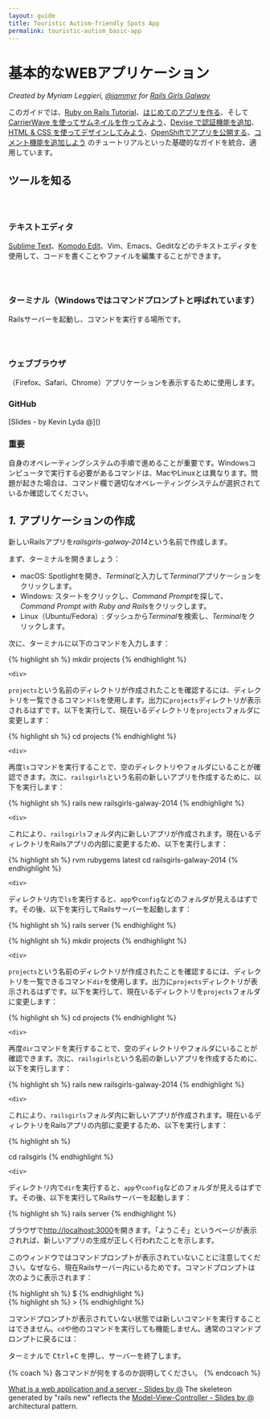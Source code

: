 ```yaml
---
layout: guide
title: Touristic Autism-friendly Spots App
permalink: touristic-autism_basic-app
---
```


# 基本的なWEBアプリケーション

*Created by Myriam Leggieri, [@iammyr](https://twitter.com/iammyr)*
*for [Rails Girls Galway](https://github.com/RailsGirlsGalway)*

このガイドでは、[Ruby on Rails Tutorial](https://www.railstutorial.org/book)、[はじめてのアプリを作る](/app)、そして [CarrierWave を使ってサムネイルを作ってみよう](/thumbnails)、[Devise で認証機能を追加](/devise)、[HTML & CSS を使ってデザインしてみよう](/design)、[OpenShiftでアプリを公開する](/openshift)、[コメント機能を追加しよう](/commenting) のチュートリアルといった基礎的なガイドを統合、適用しています。


## ツールを知る

<div class="indent" markdown="1">

<h3><i class="icon-text-editor">&nbsp;</i></h3>

<h3>テキストエディタ</h3>

<p><a href="http://www.sublimetext.com">Sublime Text</a>、<a href="http://www.activestate.com/komodo-edit">Komodo Edit</a>、Vim、Emacs、Geditなどのテキストエディタを使用して、コードを書くことやファイルを編集することができます。</p>

<h3><i class="icon-prompt">&nbsp;</i></h3>

<h3>ターミナル（Windowsではコマンドプロンプトと呼ばれています）</h3>
Railsサーバーを起動し、コマンドを実行する場所です。

<h3><i class="icon-browser">&nbsp;</i></h3>

<h3>ウェブブラウザ</h3>
（Firefox、Safari、Chrome）アプリケーションを表示するために使用します。

<h3>GitHub</h3>
[Slides - by Kevin Lyda @]()

</div>

### 重要

自身のオペレーティングシステムの手順で進めることが重要です。Windowsコンピュータで実行する必要があるコマンドは、MacやLinuxとは異なります。問題が起きた場合は、コマンド欄で適切なオペレーティングシステムが選択されているか確認してください。

## *1.* アプリケーションの作成

新しいRailsアプリを*railsgirls-galway-2014*という名前で作成します。

まず、ターミナルを開きましょう：

* macOS: Spotlightを開き、*Terminal*と入力して*Terminal*アプリケーションをクリックします。
* Windows: スタートをクリックし、*Command Prompt*を探して、*Command Prompt with Ruby and Rails*をクリックします。
* Linux（Ubuntu/Fedora）: ダッシュから*Terminal*を検索し、*Terminal*をクリックします。

次に、ターミナルに以下のコマンドを入力します：

<div class="os-specific">
  <div class="mac nix">
{% highlight sh %}
mkdir projects
{% endhighlight %}

    <div>
<p><code>projects</code>という名前のディレクトリが作成されたことを確認するには、ディレクトリを一覧できるコマンド<code>ls</code>を使用します。出力に<code>projects</code>ディレクトリが表示されるはずです。以下を実行して、現在いるディレクトリを<code>projects</code>フォルダに変更します：</p>
    </div>

{% highlight sh %}
cd projects
{% endhighlight %}

    <div>
<p>再度<code>ls</code>コマンドを実行することで、空のディレクトリやフォルダにいることが確認できます。次に、<code>railsgirls</code>という名前の新しいアプリを作成するために、以下を実行します：</p>
    </div>

{% highlight sh %}
rails new railsgirls-galway-2014
{% endhighlight %}

    <div>
<p>これにより、<code>railsgirls</code>フォルダ内に新しいアプリが作成されます。現在いるディレクトリをRailsアプリの内部に変更するため、以下を実行します：</p>
    </div>

{% highlight sh %}
rvm rubygems latest
cd railsgirls-galway-2014
{% endhighlight %}

    <div>
<p>ディレクトリ内で<code>ls</code>を実行すると、<code>app</code>や<code>config</code>などのフォルダが見えるはずです。その後、以下を実行してRailsサーバーを起動します：</p>
    </div>

{% highlight sh %}
rails server
{% endhighlight %}
  </div>

  <div class="win">
{% highlight sh %}
mkdir projects
{% endhighlight %}

    <div>
<p><code>projects</code>という名前のディレクトリが作成されたことを確認するには、ディレクトリを一覧できるコマンド<code>dir</code>を使用します。出力に<code>projects</code>ディレクトリが表示されるはずです。以下を実行して、現在いるディレクトリを<code>projects</code>フォルダに変更します：</p>
    </div>

{% highlight sh %}
cd projects
{% endhighlight %}

    <div>
<p>再度<code>dir</code>コマンドを実行することで、空のディレクトリやフォルダにいることが確認できます。次に、<code>railsgirls</code>という名前の新しいアプリを作成するために、以下を実行します：</p>
    </div>

{% highlight sh %}
rails new railsgirls-galway-2014
{% endhighlight %}

    <div>
<p>これにより、<code>railsgirls</code>フォルダ内に新しいアプリが作成されます。現在いるディレクトリをRailsアプリの内部に変更するため、以下を実行します：</p>
    </div>

{% highlight sh %}

cd railsgirls
{% endhighlight %}

    <div>
<p>ディレクトリ内で<code>dir</code>を実行すると、<code>app</code>や<code>config</code>などのフォルダが見えるはずです。その後、以下を実行してRailsサーバーを起動します：</p>
    </div>

{% highlight sh %}
rails server
{% endhighlight %}
  </div>
</div>

ブラウザで[http://localhost:3000](http://localhost:3000)を開きます。「ようこそ」というページが表示されれば、新しいアプリの生成が正しく行われたことを示します。

このウィンドウではコマンドプロンプトが表示されていないことに注意してください。なぜなら、現在Railsサーバー内にいるためです。コマンドプロンプトは次のように表示されます：

<div class="os-specific">
  <div class="mac nix">
{% highlight sh %}
$
{% endhighlight %}
  </div>
  <div class="win">
{% highlight sh %}
>
{% endhighlight %}
  </div>
</div>

コマンドプロンプトが表示されていない状態では新しいコマンドを実行することはできません。`cd`や他のコマンドを実行しても機能しません。通常のコマンドプロンプトに戻るには：

ターミナルで <kbd>Ctrl</kbd>+<kbd>C</kbd> を押し、サーバーを終了します。

{% coach %}
各コマンドが何をするのか説明してください。
{% endcoach %}

[What is a web application and a server - Slides by @]()
The skeleteon generated by "rails new" reflects the [Model-View-Controller - Slides by @]() architectural pattern.

